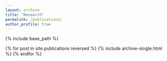 ```yaml
---
layout: archive
title: "Research"
permalink: /publications/
author_profile: true
---
```


<!--- {% if site.author.googlescholar %}
  <div class="wordwrap">You can also find my articles on <a href="{{site.author.googlescholar}}">my Google Scholar profile</a>.</div>
{% endif %}--->

{% include base_path %}

{% for post in site.publications reversed %}
  {% include archive-single.html %}
{% endfor %}
